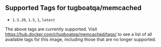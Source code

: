 ## Supported Tags for tugboatqa/memcached

* `1.5.20`, `1.5`, `1`, `latest`

The above tags are currently supported. Visit https://hub.docker.com/r/tugboatqa/memcached/tags/ to see a list of all available tags for this image, including those that are no longer supported.
